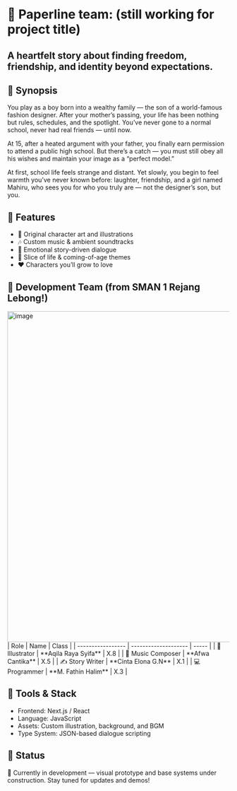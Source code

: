 # 🌸 Paperline team: (still working for project title)
## A heartfelt story about finding freedom, friendship, and identity beyond expectations.

## 🧵 Synopsis
You play as a boy born into a wealthy family — the son of a world-famous fashion designer.
After your mother’s passing, your life has been nothing but rules, schedules, and the spotlight.
You’ve never gone to a normal school, never had real friends — until now.

At 15, after a heated argument with your father, you finally earn permission to attend a public high school.
But there’s a catch — you must still obey all his wishes and maintain your image as a “perfect model.”

At first, school life feels strange and distant. Yet slowly, you begin to feel warmth you’ve never known before:
laughter, friendship, and a girl named Mahiru, who sees you for who you truly are — not the designer’s son, but you.

## 🎨 Features
- 🌼 Original character art and illustrations
- 🎶 Custom music & ambient soundtracks
- 💬 Emotional story-driven dialogue
- 🧠 Slice of life & coming-of-age themes
- ❤️ Characters you’ll grow to love

## 👥 Development Team (from SMAN 1 Rejang Lebong!)
<img width="840" height="749" alt="image" src="https://github.com/user-attachments/assets/a02d9ec2-24ea-41d9-95e0-ed1286e51803" />
| Role              | Name                 | Class |
| ----------------- | -------------------- | ----- |
| 🎨 Illustrator    | **Aqila Raya Syifa** | X.8   |
| 🎵 Music Composer | **Afwa Cantika**     | X.5   |
| ✍️ Story Writer   | **Cinta Elona G.N**  | X.1   |
| 💻 Programmer     | **M. Fathin Halim**  | X.3   |

## 🧩 Tools & Stack
- Frontend: Next.js / React
- Language: JavaScript
- Assets: Custom illustration, background, and BGM
- Type System: JSON-based dialogue scripting

## 💖 Status
🚧 Currently in development — visual prototype and base systems under construction.
Stay tuned for updates and demos!
